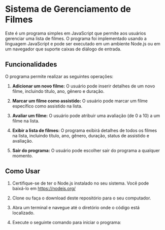 # Sistema de Gerenciamento de Filmes

Este é um programa simples em JavaScript que permite aos usuários gerenciar uma lista de filmes. O programa foi implementado usando a linguagem JavaScript e pode ser executado em um ambiente Node.js ou em um navegador que suporte caixas de diálogo de entrada.

## Funcionalidades

O programa permite realizar as seguintes operações:

1. **Adicionar um novo filme:** O usuário pode inserir detalhes de um novo filme, incluindo título, ano, gênero e duração.

2. **Marcar um filme como assistido:** O usuário pode marcar um filme específico como assistido na lista.

3. **Avaliar um filme:** O usuário pode atribuir uma avaliação (de 0 a 10) a um filme na lista.

4. **Exibir a lista de filmes:** O programa exibirá detalhes de todos os filmes na lista, incluindo título, ano, gênero, duração, status de assistido e avaliação.

5. **Sair do programa:** O usuário pode escolher sair do programa a qualquer momento.

## Como Usar

1. Certifique-se de ter o Node.js instalado no seu sistema. Você pode baixá-lo em https://nodejs.org/

2. Clone ou faça o download deste repositório para o seu computador.

3. Abra um terminal e navegue até o diretório onde o código está localizado.

4. Execute o seguinte comando para iniciar o programa:

